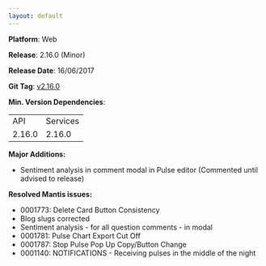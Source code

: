 ```yaml
---
layout: default
---
```


**Platform**: Web

**Release**: 2.16.0 (Minor)

**Release Date**: 16/06/2017

**Git Tag**: [v2.16.0](https://github.com/OnePulse/onepulse-v2-web/releases/tag/v2.16.0)

**Min. Version Dependencies**:

<table>
  <tr>
    <td>API</td>
    <td>Services</td>
  </tr>
  <tr>
    <td>2.16.0</td>
    <td>2.16.0</td>
  </tr>
</table>

**Major Additions:**
* Sentiment analysis in comment modal in Pulse editor (Commented until advised to release)

**Resolved Mantis issues:**
* 0001773: Delete Card Button Consistency
* Blog slugs corrected
* Sentiment analysis - for all question comments - in modal
* 0001781: Pulse Chart Export Cut Off
* 0001787: Stop Pulse Pop Up Copy/Button Change
* 0001140: NOTIFICATIONS - Receiving pulses in the middle of the night